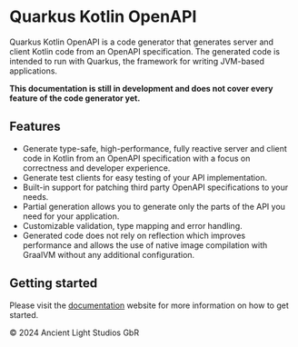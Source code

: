 # Quarkus Kotlin OpenAPI

Quarkus Kotlin OpenAPI is a code generator that generates server and client Kotlin code from an OpenAPI specification. The generated code is intended to run with Quarkus, the framework for writing JVM-based applications.

**This documentation is still in development and does not cover every feature of the code generator yet.**

## Features

- Generate type-safe, high-performance, fully reactive server and client code in Kotlin from an OpenAPI specification with a focus on correctness and developer experience.
- Generate test clients for easy testing of your API implementation.
- Built-in support for patching third party OpenAPI specifications to your needs.
- Partial generation allows you to generate only the parts of the API you need for your application.
- Customizable validation, type mapping and error handling.
- Generated code does not rely on reflection which improves performance and allows the use of native image compilation with GraalVM without any additional configuration.

## Getting started

Please visit the [documentation](https://derkork.github.io/quarkus-kotlin-openapi/) website for more information on how to get started.

&copy; 2024 Ancient Light Studios GbR